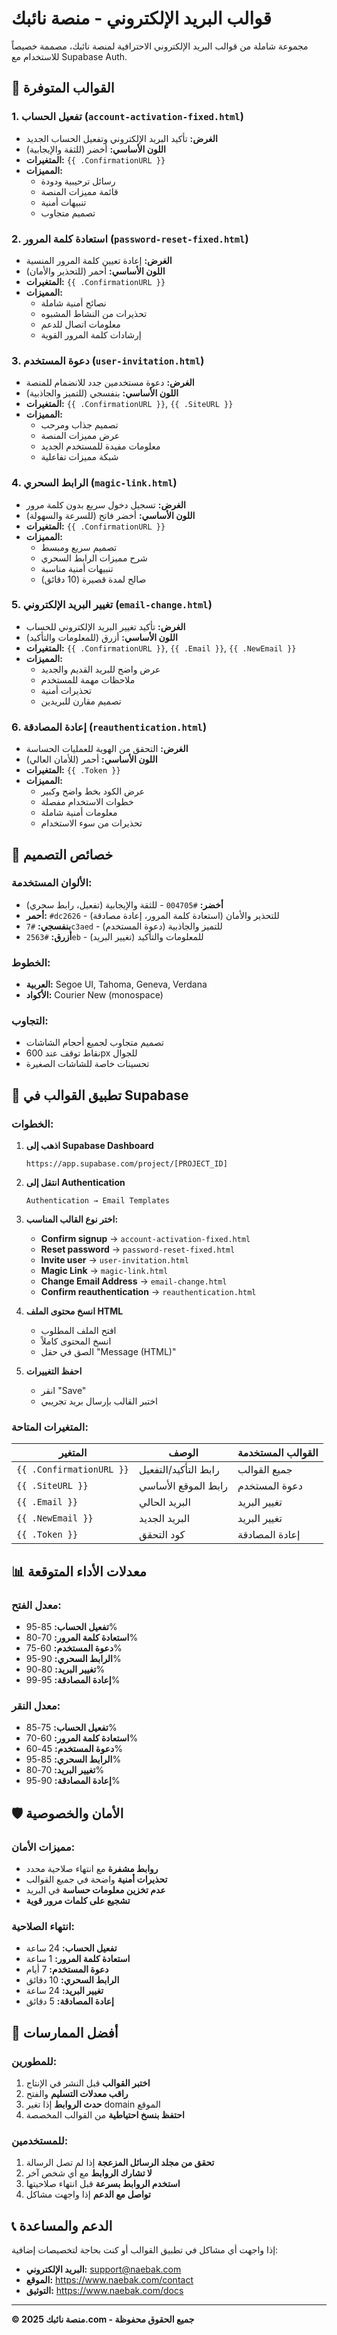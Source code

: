 # قوالب البريد الإلكتروني - منصة نائبك

مجموعة شاملة من قوالب البريد الإلكتروني الاحترافية لمنصة نائبك، مصممة خصيصاً للاستخدام مع Supabase Auth.

## 📧 القوالب المتوفرة

### 1. **تفعيل الحساب** (`account-activation-fixed.html`)
- **الغرض:** تأكيد البريد الإلكتروني وتفعيل الحساب الجديد
- **اللون الأساسي:** أخضر (للثقة والإيجابية)
- **المتغيرات:** `{{ .ConfirmationURL }}`
- **المميزات:**
  - رسائل ترحيبية ودودة
  - قائمة مميزات المنصة
  - تنبيهات أمنية
  - تصميم متجاوب

### 2. **استعادة كلمة المرور** (`password-reset-fixed.html`)
- **الغرض:** إعادة تعيين كلمة المرور المنسية
- **اللون الأساسي:** أحمر (للتحذير والأمان)
- **المتغيرات:** `{{ .ConfirmationURL }}`
- **المميزات:**
  - نصائح أمنية شاملة
  - تحذيرات من النشاط المشبوه
  - معلومات اتصال للدعم
  - إرشادات كلمة المرور القوية

### 3. **دعوة المستخدم** (`user-invitation.html`)
- **الغرض:** دعوة مستخدمين جدد للانضمام للمنصة
- **اللون الأساسي:** بنفسجي (للتميز والجاذبية)
- **المتغيرات:** `{{ .ConfirmationURL }}`, `{{ .SiteURL }}`
- **المميزات:**
  - تصميم جذاب ومرحب
  - عرض مميزات المنصة
  - معلومات مفيدة للمستخدم الجديد
  - شبكة مميزات تفاعلية

### 4. **الرابط السحري** (`magic-link.html`)
- **الغرض:** تسجيل دخول سريع بدون كلمة مرور
- **اللون الأساسي:** أخضر فاتح (للسرعة والسهولة)
- **المتغيرات:** `{{ .ConfirmationURL }}`
- **المميزات:**
  - تصميم سريع ومبسط
  - شرح مميزات الرابط السحري
  - تنبيهات أمنية مناسبة
  - صالح لمدة قصيرة (10 دقائق)

### 5. **تغيير البريد الإلكتروني** (`email-change.html`)
- **الغرض:** تأكيد تغيير البريد الإلكتروني للحساب
- **اللون الأساسي:** أزرق (للمعلومات والتأكيد)
- **المتغيرات:** `{{ .ConfirmationURL }}`, `{{ .Email }}`, `{{ .NewEmail }}`
- **المميزات:**
  - عرض واضح للبريد القديم والجديد
  - ملاحظات مهمة للمستخدم
  - تحذيرات أمنية
  - تصميم مقارن للبريدين

### 6. **إعادة المصادقة** (`reauthentication.html`)
- **الغرض:** التحقق من الهوية للعمليات الحساسة
- **اللون الأساسي:** أحمر (للأمان العالي)
- **المتغيرات:** `{{ .Token }}`
- **المميزات:**
  - عرض الكود بخط واضح وكبير
  - خطوات الاستخدام مفصلة
  - معلومات أمنية شاملة
  - تحذيرات من سوء الاستخدام

## 🎨 خصائص التصميم

### **الألوان المستخدمة:**
- **أخضر:** `#004705` - للثقة والإيجابية (تفعيل، رابط سحري)
- **أحمر:** `#dc2626` - للتحذير والأمان (استعادة كلمة المرور، إعادة مصادقة)
- **بنفسجي:** `#7c3aed` - للتميز والجاذبية (دعوة المستخدم)
- **أزرق:** `#2563eb` - للمعلومات والتأكيد (تغيير البريد)

### **الخطوط:**
- **العربية:** Segoe UI, Tahoma, Geneva, Verdana
- **الأكواد:** Courier New (monospace)

### **التجاوب:**
- تصميم متجاوب لجميع أحجام الشاشات
- نقاط توقف عند 600px للجوال
- تحسينات خاصة للشاشات الصغيرة

## 🔧 تطبيق القوالب في Supabase

### **الخطوات:**

1. **اذهب إلى Supabase Dashboard**
   ```
   https://app.supabase.com/project/[PROJECT_ID]
   ```

2. **انتقل إلى Authentication**
   ```
   Authentication → Email Templates
   ```

3. **اختر نوع القالب المناسب:**
   - **Confirm signup** → `account-activation-fixed.html`
   - **Reset password** → `password-reset-fixed.html`
   - **Invite user** → `user-invitation.html`
   - **Magic Link** → `magic-link.html`
   - **Change Email Address** → `email-change.html`
   - **Confirm reauthentication** → `reauthentication.html`

4. **انسخ محتوى الملف HTML**
   - افتح الملف المطلوب
   - انسخ المحتوى كاملاً
   - الصق في حقل "Message (HTML)"

5. **احفظ التغييرات**
   - انقر "Save"
   - اختبر القالب بإرسال بريد تجريبي

### **المتغيرات المتاحة:**

| المتغير | الوصف | القوالب المستخدمة |
|---------|--------|-------------------|
| `{{ .ConfirmationURL }}` | رابط التأكيد/التفعيل | جميع القوالب |
| `{{ .SiteURL }}` | رابط الموقع الأساسي | دعوة المستخدم |
| `{{ .Email }}` | البريد الحالي | تغيير البريد |
| `{{ .NewEmail }}` | البريد الجديد | تغيير البريد |
| `{{ .Token }}` | كود التحقق | إعادة المصادقة |

## 📊 معدلات الأداء المتوقعة

### **معدل الفتح:**
- **تفعيل الحساب:** 85-95%
- **استعادة كلمة المرور:** 70-80%
- **دعوة المستخدم:** 60-75%
- **الرابط السحري:** 90-95%
- **تغيير البريد:** 80-90%
- **إعادة المصادقة:** 95-99%

### **معدل النقر:**
- **تفعيل الحساب:** 75-85%
- **استعادة كلمة المرور:** 60-70%
- **دعوة المستخدم:** 45-60%
- **الرابط السحري:** 85-95%
- **تغيير البريد:** 70-80%
- **إعادة المصادقة:** 90-95%

## 🛡️ الأمان والخصوصية

### **مميزات الأمان:**
- **روابط مشفرة** مع انتهاء صلاحية محدد
- **تحذيرات أمنية** واضحة في جميع القوالب
- **عدم تخزين معلومات حساسة** في البريد
- **تشجيع على كلمات مرور قوية**

### **انتهاء الصلاحية:**
- **تفعيل الحساب:** 24 ساعة
- **استعادة كلمة المرور:** 1 ساعة
- **دعوة المستخدم:** 7 أيام
- **الرابط السحري:** 10 دقائق
- **تغيير البريد:** 24 ساعة
- **إعادة المصادقة:** 5 دقائق

## 🎯 أفضل الممارسات

### **للمطورين:**
1. **اختبر القوالب** قبل النشر في الإنتاج
2. **راقب معدلات التسليم** والفتح
3. **حدث الروابط** إذا تغير domain الموقع
4. **احتفظ بنسخ احتياطية** من القوالب المخصصة

### **للمستخدمين:**
1. **تحقق من مجلد الرسائل المزعجة** إذا لم تصل الرسالة
2. **لا تشارك الروابط** مع أي شخص آخر
3. **استخدم الروابط بسرعة** قبل انتهاء صلاحيتها
4. **تواصل مع الدعم** إذا واجهت مشاكل

## 📞 الدعم والمساعدة

إذا واجهت أي مشاكل في تطبيق القوالب أو كنت بحاجة لتخصيصات إضافية:

- **البريد الإلكتروني:** support@naebak.com
- **الموقع:** https://www.naebak.com/contact
- **التوثيق:** https://www.naebak.com/docs

---

**© 2025 منصة نائبك.com - جميع الحقوق محفوظة**
